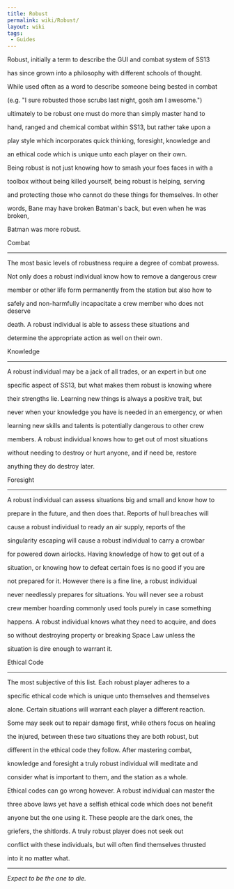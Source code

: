 ```yaml
---
title: Robust
permalink: wiki/Robust/
layout: wiki
tags:
 - Guides
---
```


Robust, initially a term to describe the GUI and combat system of SS13
has since grown into a philosophy with different schools of thought.
While used often as a word to describe someone being bested in combat
(e.g. "I sure robusted those scrubs last night, gosh am I awesome.")
ultimately to be robust one must do more than simply master hand to
hand, ranged and chemical combat within SS13, but rather take upon a
play style which incorporates quick thinking, foresight, knowledge and
an ethical code which is unique unto each player on their own.

Being robust is not just knowing how to smash your foes faces in with a
toolbox without being killed yourself, being robust is helping, serving
and protecting those who cannot do these things for themselves. In other
words, Bane may have broken Batman's back, but even when he was broken,
Batman was more robust.

Combat
------

The most basic levels of robustness require a degree of combat prowess.
Not only does a robust individual know how to remove a dangerous crew
member or other life form permanently from the station but also how to
safely and non-harmfully incapacitate a crew member who does not deserve
death. A robust individual is able to assess these situations and
determine the appropriate action as well on their own.

Knowledge
---------

A robust individual may be a jack of all trades, or an expert in but one
specific aspect of SS13, but what makes them robust is knowing where
their strengths lie. Learning new things is always a positive trait, but
never when your knowledge you have is needed in an emergency, or when
learning new skills and talents is potentially dangerous to other crew
members. A robust individual knows how to get out of most situations
without needing to destroy or hurt anyone, and if need be, restore
anything they do destroy later.

Foresight
---------

A robust individual can assess situations big and small and know how to
prepare in the future, and then does that. Reports of hull breaches will
cause a robust individual to ready an air supply, reports of the
singularity escaping will cause a robust individual to carry a crowbar
for powered down airlocks. Having knowledge of how to get out of a
situation, or knowing how to defeat certain foes is no good if you are
not prepared for it. However there is a fine line, a robust individual
never needlessly prepares for situations. You will never see a robust
crew member hoarding commonly used tools purely in case something
happens. A robust individual knows what they need to acquire, and does
so without destroying property or breaking Space Law unless the
situation is dire enough to warrant it.

Ethical Code
------------

The most subjective of this list. Each robust player adheres to a
specific ethical code which is unique unto themselves and themselves
alone. Certain situations will warrant each player a different reaction.
Some may seek out to repair damage first, while others focus on healing
the injured, between these two situations they are both robust, but
different in the ethical code they follow. After mastering combat,
knowledge and foresight a truly robust individual will meditate and
consider what is important to them, and the station as a whole.

Ethical codes can go wrong however. A robust individual can master the
three above laws yet have a selfish ethical code which does not benefit
anyone but the one using it. These people are the dark ones, the
griefers, the shitlords. A truly robust player does not seek out
conflict with these individuals, but will often find themselves thrusted
into it no matter what.

------------------------------------------------------------------------

*Expect to be the one to die.*
